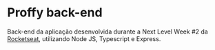 # Proffy back-end

Back-end da aplicação desenvolvida durante a Next Level Week #2 da [Rocketseat](http://rocketseat.com.br/), utilizando Node JS, Typescript e Express.
